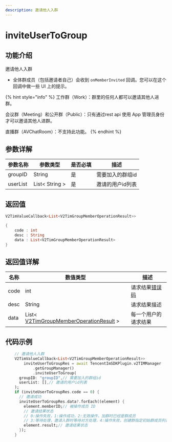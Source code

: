 ```yaml
---
description: 邀请他人入群
---
```


# inviteUserToGroup

## 功能介绍

邀请他人入群

* 全体群成员（包括邀请者自己）会收到 `onMemberInvited` 回调。您可以在这个回调中做一些 UI 上的提示。

{% hint style="info" %}
工作群（Work）：群里的任何人都可以邀请其他人进群。&#x20;

会议群（Meeting）和公开群（Public）：只有通过rest api 使用 App 管理员身份才可以邀请其他人进群。&#x20;

直播群（AVChatRoom）：不支持此功能。
{% endhint %}

## 参数详解

| 参数名称     | 参数类型           | 是否必填 | 描述        |
| -------- | -------------- | ---- | --------- |
| groupID  | String         | 是    | 需要加入的群组id |
| userList | List< String > | 是    | 邀请的用户id列表 |

## 返回值

```dart
V2TimValueCallback<List<V2TimGroupMemberOperationResult>>

{
    code : int
    desc : String
    data : List<V2TimGroupMemberOperationResult>
}
```

## 返回值详解

| 名称   | 数值类型                                                        | 描述                                                             |
| ---- | ----------------------------------------------------------- | -------------------------------------------------------------- |
| code | int                                                         | 请求结果[错误码](https://cloud.tencent.com/document/product/269/1671) |
| desc | String                                                      | 请求结果描述                                                         |
| data | List< [V2TimGroupMemberOperationResult](broken-reference) > | 每一个用户的请求结果                                                     |

## 代码示例  &#x20;

```dart
    // 邀请他人入群
    V2TimValueCallback<List<V2TimGroupMemberOperationResult>>
        inviteUserToGroupRes = await TencentImSDKPlugin.v2TIMManager
            .getGroupManager()
            .inviteUserToGroup(
      groupID: "groupID",// 需要加入的群组id
      userList: [],// 邀请的用户id列表
    );
    if (inviteUserToGroupRes.code == 0) {
      // 邀请成功
      inviteUserToGroupRes.data?.forEach((element) {
        element.memberID;// 被操作成员 ID
        // 邀请结果状态
        // 0:操作失败，1:操作成功，2:无效操作，加群时已经是群成员
        // 3:等待处理，邀请入群时等待对方处理，4:操作失败，创建群指定初始群成员列表或邀请入群时，被邀请者加入的群总数超限
        element.result;// 邀请结果状态
      });
    }
```
